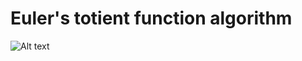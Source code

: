 # Euler's totient function algorithm

![Alt text](azappon/Euler-s-totient-function/TFunction.png?raw=true "Optional Title")

